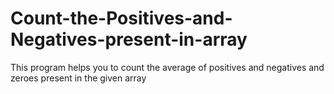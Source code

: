# Count-the-Positives-and-Negatives-present-in-array
This program helps you to count the average of positives and negatives and zeroes present in the given array
